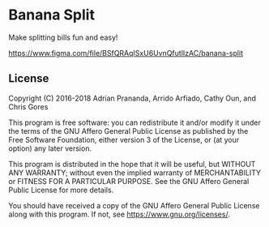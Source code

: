 # Banana Split

Make splitting bills fun and easy!

https://www.figma.com/file/BSfQRAqISxU6UvnQfutlIzAC/banana-split

## License

Copyright (C) 2016-2018 Adrian Prananda, Arrido Arfiado, Cathy Oun, and Chris Gores

This program is free software: you can redistribute it and/or modify it under the terms of the GNU Affero General Public License as published by the Free Software Foundation, either version 3 of the License, or (at your option) any later version.

This program is distributed in the hope that it will be useful, but WITHOUT ANY WARRANTY; without even the implied warranty of MERCHANTABILITY or FITNESS FOR A PARTICULAR PURPOSE. See the GNU Affero General Public License for more details.

You should have received a copy of the GNU Affero General Public License along with this program. If not, see https://www.gnu.org/licenses/.

